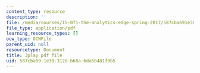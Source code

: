 ```yaml
---
content_type: resource
description: ''
file: /media/courses/15-071-the-analytics-edge-spring-2017/587cba691e30312db68a6da5b481f0b5_WYrDTn37m-I.pdf
file_type: application/pdf
learning_resource_types: []
ocw_type: OCWFile
parent_uid: null
resourcetype: Document
title: 3play pdf file
uid: 587cba69-1e30-312d-b68a-6da5b481f0b5
---
```

